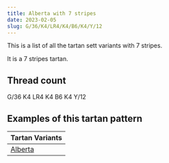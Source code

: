 ```yaml
---
title: Alberta with 7 stripes
date: 2023-02-05
slug: G/36/K4/LR4/K4/B6/K4/Y/12
---
```

This is a list of all the tartan sett variants with 7 stripes.

It is a 7 stripes tartan.


## Thread count
G/36 K4 LR4 K4 B6 K4 Y/12

## Examples of this tartan pattern

| Tartan Variants |
|---------------|
| [Alberta](/variants/g/36/k4/lr4/k4/b6/k4/y/12-b5480b0-g008000-k000000-lre0a0a0-yf0c000)||
